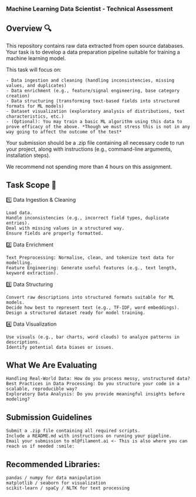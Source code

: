 ### Machine Learning Data Scientist - Technical Assessment 
## Overview :mag: 

This repository contains raw data extracted from open source databases. Your task is to develop a data preparation pipeline suitable for training a machine learning model.

This task will focus on:

    - Data ingestion and cleaning (handling inconsistencies, missing values, and duplicates)
    - Data enrichment (e.g., feature/signal engineering, base category creation)
    - Data structuring (transforming text-based fields into structured formats for ML models)
    - Dataset visualization (exploratory analysis of distributions, text characteristics, etc.)
    - (Optional): You may train a basic ML algorithm using this data to prove efficacy of the above. *Though we must stress this is not in any way going to affect the outcome of the test*

Your submission should be a .zip file containing all necessary code to run your project, along with instructions (e.g., command-line arguments, installation steps).

We recommend not spending more than 4 hours on this assignment.

## Task Scope :book:
1️⃣ Data Ingestion & Cleaning

    Load data.
    Handle inconsistencies (e.g., incorrect field types, duplicate entries).
    Deal with missing values in a structured way.
    Ensure fields are properly formatted.

2️⃣ Data Enrichment

    Text Preprocessing: Normalise, clean, and tokenize text data for modelling.
    Feature Engineering: Generate useful features (e.g., text length, keyword extraction).

3️⃣ Data Structuring

    Convert raw descriptions into structured formats suitable for ML models.
    Decide how best to represent text (e.g., TF-IDF, word embeddings).
    Design a structured dataset ready for model training.

4️⃣ Data Visualization

    Use visuals (e.g., bar charts, word clouds) to analyze patterns in descriptions.
    Identify potential data biases or issues.

## What We Are Evaluating

    Handling Real-World Data: How do you process messy, unstructured data?
    Best Practices in Data Processing: Do you structure your code in a scalable, reproducible way?
    Exploratory Data Analysis: Do you provide meaningful insights before modeling?

## Submission Guidelines

    Submit a .zip file containing all required scripts.
    Include a README.md with instructions on running your pipeline.
    Email your submission to ml@filament.ai <- This is also where you can reach us if needed :smile: 

## Recommended Libraries:

    pandas / numpy for data manipulation
    matplotlib / seaborn for visualization
    scikit-learn / spaCy / NLTK for text processing

